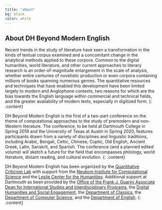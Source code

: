 ```yaml
---
title: "about"
bg: black
color: white
---
```


## About DH Beyond Modern English

Recent trends in the study of literature have seen a transformation in the kinds of textual corpus examined and a concomitant change in the analytical methods applied to these corpora. Common to the digital humanities, world literature, and other current approaches to literary research is an order-of-magnitude enlargement in the scale of analysis, whether entire centuries of novelistic production or even corpora containing millions of books spanning numerous genres. The quantitative resources and techniques that have enabled this development have been limited largely to modern and Anglophone contexts, two reasons for which are the bias towards the English language within commercial and technical fields, and the greater availability of modern texts, especially in digitized form.
{: .content}

DH Beyond Modern English is the first of a two-part conference on the theme of computational approaches to the study of premodern and non-Western literature. The conference, to be held at Dartmouth College in Spring 2019 and the University of Texas at Austin in Spring 2020, features participants drawn from a variety of disciplines and linguistic traditions, including Arabic, Bengali, Celtic, Chinese, Coptic, Old English, Ancient Greek, Latin, Sanskrit, and Spanish. The conference (and a planned edited volume) will sketch a future for the field that encompasses philology, world literature, distant reading, and cultural evolution.
{: .content}

DH Beyond Modern English has been organized by the [Quantitative Criticism Lab](https://www.qcrit.org/) with support from the [Neukom Institute for Computational Science](https://neukom.dartmouth.edu/) and the [Leslie Center for the Humanities](https://leslie.dartmouth.edu/). Additional support at Dartmouth as been provided by the [Office of the Frank J. Guarini Associate Dean for International Studies and Interdisciplinary Programs](https://faculty.dartmouth.edu/dean/about/academic-deans-divisions), the [Digital Humanities and Social Engagement](http://digitalhumanities.dartmouth.edu/academic-cluster-initiative-digital-humanities-and-social-engagement/), the [Department of Classics](https://classics.dartmouth.edu/), the [Department of Computer Science](https://web.cs.dartmouth.edu/), and the [Department of English](https://english.dartmouth.edu/).
{: .content}
